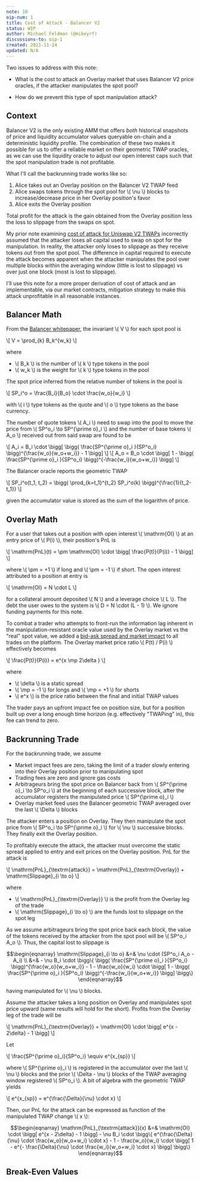 ```yaml
---
note: 10
oip-num: 1
title: Cost of Attack - Balancer V2
status: WIP
author: Michael Feldman (@mikeyrf)
discussions-to: oip-1
created: 2021-11-24
updated: N/A
---
```


Two issues to address with this note:

- What is the cost to attack an Overlay market that uses Balancer V2 price oracles, if the attacker manipulates the spot pool?

- How do we prevent this type of spot manipulation attack?


## Context

Balancer V2 is the only existing AMM that offers *both* historical snapshots of price and liquidity accumulator values queryable on-chain and a deterministic liquidity profile. The combination of these two makes it possible for us to offer a reliable market on their geometric TWAP oracles, as we can use the liquidity oracle to adjust our open interest caps such that the spot manipulation trade is not profitable.

What I'll call the backrunning trade works like so:

1. Alice takes out an Overlay position on the Balancer V2 TWAP feed
2. Alice swaps tokens through the spot pool for \\( \nu \\) blocks to increase/decrease price in her Overlay position's favor
3. Alice exits the Overlay position

Total profit for the attack is the gain obtained from the Overlay position less the loss to slippage from the swaps on spot.

My prior note examining [cost of attack for Uniswap V2 TWAPs](note-2) incorrectly assumed that the attacker loses all capital used to swap on spot for the manipulation. In reality, the attacker only loses to slippage as they receive tokens out from the spot pool. The difference in capital required to execute the attack becomes apparent when the attacker manipulates the pool over multiple blocks within the averaging window (little is lost to slippage) vs over just one block (most is lost to slippage).

I'll use this note for a more proper derivation of cost of attack and an implementable, via our market contracts, mitigation strategy to make this attack unprofitable in all reasonable instances.


## Balancer Math

From the [Balancer whitepaper](https://balancer.fi/whitepaper.pdf), the invariant \\( V \\) for each spot pool is

\\[ V = \prod_{k} B_k^{w_k} \\]

where

- \\( B_k \\) is the number of \\( k \\) type tokens in the pool
- \\( w_k \\) is the weight for \\( k \\) type tokens in the pool

The spot price inferred from the relative number of tokens in the pool is

\\[ SP_i^o = \frac{B_i}{B_o} \cdot \frac{w_o}{w_i} \\]

with \\( i \\) type tokens as the quote and \\( o \\) type tokens as the base currency.

The number of quote tokens \\( A_i \\) need to swap into the pool to move the price from \\( SP^o_i \to SP^{\prime o}_i \\) and the number of base tokens \\( A_o \\) received out from said swap are found to be

\\[ A_i = B_i \cdot \bigg[ \bigg( \frac{SP^{\prime o}_i }{SP^o_i} \bigg)^{\frac{w_o}{w_o+w_i}} - 1 \bigg] \\]
\\[ A_o = B_o \cdot \bigg[ 1 - \bigg( \frac{SP^{\prime o}_i }{SP^o_i} \bigg)^{-\frac{w_i}{w_o+w_i}} \bigg] \\]

The Balancer oracle reports the geometric TWAP

\\[ SP_i^o(t_1, t_2) = \bigg( \prod_{k=t_1}^{t_2} SP_i^o(k) \bigg)^{\frac{1}{t_2-t_1}} \\]

given the accumulator value is stored as the sum of the logarithm of price.


## Overlay Math

For a user that takes out a position with open interest \\( \mathrm{OI} \\) at an entry price of \\( P(i) \\), their position's PnL is

\\[ \mathrm{PnL}(t) = \pm \mathrm{OI} \cdot \bigg[ \frac{P(t)}{P(i)} - 1 \bigg] \\]

where \\( \pm = +1 \\) if long and \\( \pm = -1 \\) if short. The open interest attributed to a position at entry is

\\[ \mathrm{OI} = N \cdot L \\]

for a collateral amount deposited \\( N \\) and a leverage choice \\( L \\). The debt the user owes to the system is \\( D = N \cdot (L - 1) \\). We ignore funding payments for this note.

To combat a trader who attempts to front-run the information lag inherent in the manipulation-resistant oracle value used by the Overlay market vs the "real" spot value, we added a [bid-ask spread and market impact](note-8) to all trades on the platform. The Overlay market price ratio \\( P(t) / P(i) \\) effectively becomes

\\[ \frac{P(t)}{P(i)} = e^{x \mp 2\delta } \\]

where

- \\( \delta \\) is a static spread
- \\( \mp = -1 \\) for longs and \\( \mp = +1 \\) for shorts
- \\( e^x \\) is the price ratio between the final and initial TWAP values

The trader pays an upfront impact fee on position size, but for a position built up over a long enough time horizon (e.g. effectively "TWAPing" in), this fee can trend to zero.


## Backrunning Trade

For the backrunning trade, we assume

- Market impact fees are zero, taking the limit of a trader slowly entering into their Overlay position prior to manipulating spot
- Trading fees are zero and ignore gas costs
- Arbitrageurs bring the spot price on Balancer back from \\( SP^{\prime o}_i \to SP^o_i \\) at the beginning of each successive block, after the accumulator registers the manipulated price \\( SP^{\prime o}_i \\)
- Overlay market feed uses the Balancer geometric TWAP averaged over the last \\( \Delta \\) blocks

The attacker enters a position on Overlay. They then manipulate the spot price from \\( SP^o_i \to SP^{\prime o}_i \\) for \\( \nu \\) successive blocks. They finally exit the Overlay position.

To profitably execute the attack, the attacker must overcome the static spread applied to entry and exit prices on the Overlay position. PnL for the attack is

\\[ \mathrm{PnL}\_{\textrm{attack}} = \mathrm{PnL}\_{\textrm{Overlay}} + \mathrm{Slippage}\_{i \to o} \\]

where

- \\( \mathrm{PnL}\_{\textrm{Overlay}} \\) is the profit from the Overlay leg of the trade
- \\( \mathrm{Slippage}\_{i \to o} \\) are the funds lost to slippage on the spot leg

As we assume arbitrageurs bring the spot price back each block, the value of the tokens received by the attacker from the spot pool will be \\( SP^o_i A_o \\). Thus, the capital lost to slippage is

$$\begin{eqnarray}
\mathrm{Slippage}_{i \to o} &=& \nu \cdot (SP^o_i A_o - A_i) \\
&=& - \nu B_i \cdot \bigg\{ \bigg( \frac{SP^{\prime o}_i }{SP^o_i} \bigg)^{\frac{w_o}{w_o+w_i}} - 1 - \frac{w_o}{w_i} \cdot \bigg[ 1 - \bigg( \frac{SP^{\prime o}_i }{SP^o_i} \bigg)^{-\frac{w_i}{w_o+w_i}} \bigg] \bigg\}
\end{eqnarray}$$

having manipulated for \\( \nu \\) blocks.

Assume the attacker takes a long position on Overlay and manipulates spot price upward (same results will hold for the short). Profits from the Overlay leg of the trade will be

\\[ \mathrm{PnL}\_{\textrm{Overlay}} = \mathrm{OI} \cdot \bigg[ e^{x - 2\delta} - 1 \bigg] \\]

Let

\\[ \frac{SP^{\prime o}_i}{SP^o_i} \equiv e^{x\_{sp}} \\]

where \\( SP^{\prime o}_i \\) is registered in the accumulator over the last \\( \nu \\) blocks and the prior \\( \Delta - \nu \\) blocks of the TWAP averaging window registered \\( SP^o_i \\). A bit of algebra with the geometric TWAP yields

\\[ e^{x\_{sp}} = e^{\frac{\Delta}{\nu} \cdot x} \\]

Then, our PnL for the attack can be expressed as function of the manipulated TWAP change \\( x \\):

$$\begin{eqnarray}
\mathrm{PnL}_{\textrm{attack}}(x) &=& \mathrm{OI} \cdot \bigg[ e^{x - 2\delta} - 1 \bigg] - \nu B_i \cdot \bigg\{ e^{\frac{\Delta}{\nu} \cdot \frac{w_o}{w_o+w_i} \cdot x} - 1 - \frac{w_o}{w_i} \cdot \bigg[ 1 - e^{- \frac{\Delta}{\nu} \cdot \frac{w_i}{w_o+w_i} \cdot x} \bigg] \bigg\}
\end{eqnarray}$$


## Break-Even Values
